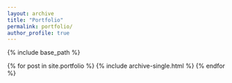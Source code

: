 ```yaml
---
layout: archive
title: "Portfolio"
permalink: portfolio/
author_profile: true
---
```



{% include base_path %}


{% for post in site.portfolio %}
  {% include archive-single.html %}
{% endfor %}

